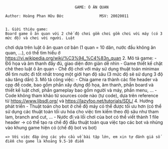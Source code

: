 

                                   GAME: Ô ĂN QUAN

	Author: Hoàng Phan Hữu Đức                MSV: 20020011    


    1. Giới thiệu game: 
	Board game ô ăn quan với 2 chế độ chơi gồm chơi gồm chơi với máy (có 3 mức độ) và chơi với người. Luật 
chơi dựa trên luật ô ăn quan cơ bản (1 quan = 10 dân, nước đầu không ăn quan, ...), có thể tìm hiểu ở 
https://vi.wikipedia.org/wiki/%C3%94_%C4%83n_quan
    2. Mô tả game:
	- Đồ họa và âm thanh đầy đủ, giao diện đơn giản dễ nhìn
	- Game thiết kế chặt chẽ theo luật ô ăn quan
	- Chế độ chơi với máy sử dụng thuật toán minimax để tìm nước đi tốt nhất trong một giới hạn 
độ sâu (3 mức độ sẽ sử dụng 3 độ sâu tăng dần)
    3. Mô tả công việc:
	- Chia game ra thành các file header và cpp để code, bao gồm phần xây đựng đồ họa, âm thanh, phần
board và thiết kế luật chơi, phần gameplay bao gồm người và máy, phần menu, ...
	- Code không tham khảo từ sources code nào (tự code), dựa trên reference từ https://www.libsdl.org/ 
và https://lazyfoo.net/tutorials/SDL/ 
    4. Hướng phát triển
	- Thuật toán cho bot ở chế độ máy có thể được tối ưu hơn (có thể sử dụng các thuật toán tối ưu hóa
cho việc tìm kiếm theo độ sâu như tham lam, branch and cut, ...
	- Nước đi và lối chơi của bot có thể viết thành 1 file header -> có thể tạo ra chế độ đấu thuật toán
qua việc tạo các bot và nhúng vào khung game hiện có (chế độ bot vs bot)
    
    => Với việc đáp ứng các yêu cầu về bài tập lớn, em xin tự đánh giá số điểm cho game là khoảng 9.5-10 điểm

